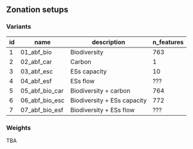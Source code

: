 ## Zonation setups


### Variants

| id | name           | description                 | n_features |
|----|----------------|-----------------------------|------------|
| 1  | 01_abf_bio     | Biodiversity                | 763        |
| 2  | 02_abf_car     | Carbon                      | 1          |
| 3  | 03_abf_esc     | ESs capacity                | 10          |
| 4  | 04_abf_esf     | ESs flow                    | ???        |
| 5  | 05_abf_bio_car | Biodiversity + carbon       | 764        |
| 6  | 06_abf_bio_esc | Biodiversity + ESs capacity | 772        |
| 7  | 07_abf_bio_esf | Biodiversity + ESs flow     | ???        |

### Weights

TBA
